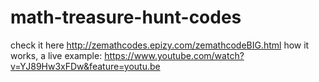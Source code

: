 # math-treasure-hunt-codes
check it here  http://zemathcodes.epizy.com/zemathcodeBIG.html
how it works, a live example: https://www.youtube.com/watch?v=YJ89Hw3xFDw&feature=youtu.be
